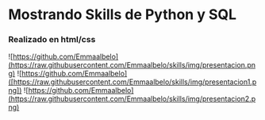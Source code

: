 # Mostrando Skills de Python y SQL

### Realizado en html/css


![https://github.com/Emmaalbelo](https://raw.githubusercontent.com/Emmaalbelo/skills/img/presentacion.png)
![https://github.com/Emmaalbelo]([https://raw.githubusercontent.com/Emmaalbelo/skills/img/presentacion1.png])
![https://github.com/Emmaalbelo](https://raw.githubusercontent.com/Emmaalbelo/skills/img/presentacion2.png)
